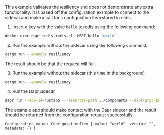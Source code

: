 This example validates the resiliency and does not demonstrate any extra
functionality. It is based off the configuration example to connect to the
sidecar and make a call for a configuration item stored in redis.

1. Insert a key with the value `hello` to redis using the following command:


<!-- STEP
name: Insert test configuration item
output_match_mode: substring
expected_stdout_lines:
  - 'OK'
background: false
sleep: 5
timeout_seconds: 5
-->

```bash
docker exec dapr_redis redis-cli MSET hello "world"
```

<!-- END_STEP -->

2. Run the example without the sidecar using the following command:

<!-- STEP
name: Run configuration app (expecting a fail)
env:
  DAPR_GRPC_PORT: "3500"
  DAPR_API_MAX_RETRIES: "10"
  DAPR_API_TIMEOUT_MILLISECONDS: "10000"
output_match_mode: substring
expected_stdout_lines:
  - ''
expected_stderr_lines:
  - 'TransportError'
expected_return_code: 101
background: false
sleep: 30
timeout_seconds: 30
-->

```bash
cargo run --example resiliency
```

<!-- END_STEP -->

The result should be that the request will fail.

3. Run the example without the sidecar (this time in the background)

<!-- STEP
name: Run configuration app (expecting a success eventually)
env:
  DAPR_GRPC_PORT: "3500"
  DAPR_API_MAX_RETRIES: "10"
  DAPR_API_TIMEOUT_MILLISECONDS: "10000"
output_match_mode: substring
expected_stdout_lines:
  - '== APP == Configuration value: ConfigurationItem { value: "world"'
background: true
sleep: 30
timeout_seconds: 30
-->

```bash
cargo run --example resiliency
```

<!-- END_STEP -->



4. Run the Dapr sidecar

<!-- STEP
name: Run Dapr sidecar
output_match_mode: substring
expected_stdout_lines:
  - ''
background: true
sleep: 10
timeout_seconds: 10
-->

```bash
dapr run --app-id=rustapp --resources-path ../components --dapr-grpc-port 3500
```

<!-- END_STEP -->

The example app should make contact with the Dapr sidecar and the result should
be returned from the configuration request successfully.

```
Configuration value: ConfigurationItem { value: "world", version: "", metadata: {} }
```
